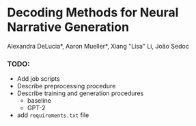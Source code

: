 # Decoding Methods for Neural Narrative Generation
Alexandra DeLucia\*, Aaron Mueller\*, Xiang "Lisa" Li, João Sedoc

### TODO:
- Add job scripts
- Describe preprocessing procedure
- Describe training and generation procedures
	- baseline
	- GPT-2
- add `requirements.txt` file
